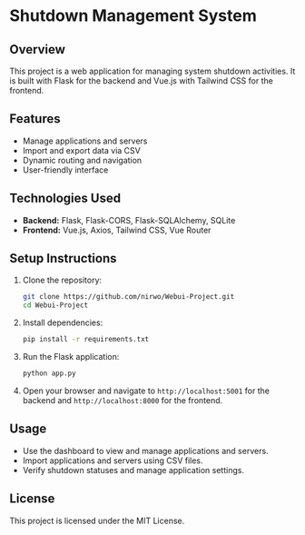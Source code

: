 # Shutdown Management System

## Overview
This project is a web application for managing system shutdown activities. It is built with Flask for the backend and Vue.js with Tailwind CSS for the frontend.

## Features
- Manage applications and servers
- Import and export data via CSV
- Dynamic routing and navigation
- User-friendly interface

## Technologies Used
- **Backend:** Flask, Flask-CORS, Flask-SQLAlchemy, SQLite
- **Frontend:** Vue.js, Axios, Tailwind CSS, Vue Router

## Setup Instructions
1. Clone the repository:
   ```bash
   git clone https://github.com/nirwo/Webui-Project.git
   cd Webui-Project
   ```
2. Install dependencies:
   ```bash
   pip install -r requirements.txt
   ```
3. Run the Flask application:
   ```bash
   python app.py
   ```
4. Open your browser and navigate to `http://localhost:5001` for the backend and `http://localhost:8000` for the frontend.

## Usage
- Use the dashboard to view and manage applications and servers.
- Import applications and servers using CSV files.
- Verify shutdown statuses and manage application settings.

## License
This project is licensed under the MIT License.
